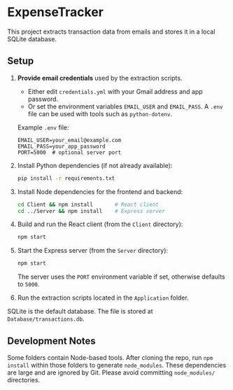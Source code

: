 # ExpenseTracker

This project extracts transaction data from emails and stores it in a local SQLite database.

## Setup

1. **Provide email credentials** used by the extraction scripts.
   - Either edit `credentials.yml` with your Gmail address and app password.
   - Or set the environment variables `EMAIL_USER` and `EMAIL_PASS`. A `.env` file can be used with tools such as `python-dotenv`.

   Example `.env` file:
   ```
   EMAIL_USER=your_email@example.com
   EMAIL_PASS=your_app_password
   PORT=5000  # optional server port
   ```

2. Install Python dependencies (if not already available):
   ```bash
   pip install -r requirements.txt
   ```

3. Install Node dependencies for the frontend and backend:
   ```bash
   cd Client && npm install       # React client
   cd ../Server && npm install    # Express server
   ```

4. Build and run the React client (from the `Client` directory):
   ```bash
   npm start
   ```

5. Start the Express server (from the `Server` directory):
   ```bash
   npm start
   ```
   The server uses the `PORT` environment variable if set, otherwise defaults to `5000`.

6. Run the extraction scripts located in the `Application` folder.

SQLite is the default database. The file is stored at `Database/transactions.db`.

## Development Notes

Some folders contain Node-based tools. After cloning the repo, run `npm install`
within those folders to generate `node_modules`. These dependencies are large
and are ignored by Git. Please avoid committing `node_modules/` directories.

